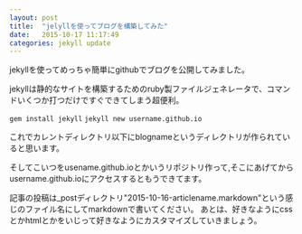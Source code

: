 ```yaml
---
layout: post
title:  "jelyllを使ってブログを構築してみた"
date:   2015-10-17 11:17:49
categories: jekyll update
---
```


jekyllを使ってめっちゃ簡単にgithubでブログを公開してみました。

jekyllは静的なサイトを構築するためのruby製ファイルジェネレータで、コマンドいくつか打つだけですぐできてしまう超便利。

 `gem install jekyll` 
 `jekyll new username.github.io` 

これでカレントディレクトリ以下にblognameというディレクトリが作られていると思います。

そしてこいつをusename.github.ioとかいうリポジトリ作って,そこにあげてからusername.github.ioにアクセスするともうできてます。

記事の投稿は_postディレクトリ"2015-10-16-articlename.markdown"という感じのファイル名にしてmarkdownで書いてください。
あとは、好きなようにcssとかhtmlとかをいじって好きなようにカスタマイズしていきましょう。



[jekyll]:      http://jekyllrb.com
[jekyll-gh]:   https://github.com/jekyll/jekyll
[jekyll-help]: https://github.com/jekyll/jekyll-help
